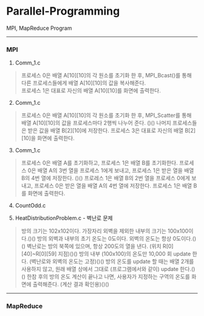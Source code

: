 # Parallel-Programming
MPI, MapReduce Program


--------------------------------


### MPI


1. Comm_1.c
>프로세스 0은 배열 A[10][10]의 각 원소를 초기화 한 후, MPI_Bcast()를 통해 다른 프로세스들에게 배열 A[10][10]의 값을 복사해준다.  
프로세스 1은 대표로 자신의 배열 A[10][10]를 화면에 출력한다.


2. Comm_1.c
>프로세스 0은 배열 A[10][10]의 각 원소를 초기화 한 후, MPI_Scatter를 통해 배열 A[10][10]의 값을 프로세스마다 2행씩 나누어 준다. ()() 나머지 프로세스들은 받은 값을 배열 B[2][10]에 저장한다. 프로세스 3은 대표로 자신의 배열 B[2][10]을 화면에 출력한다.


3. Comm_1.c
>프로세스 0은 배열 A를 초기화하고, 프로세스 1은 배열 B를 초기화한다. 프로세스 0은 배열 A의 3번 열을 프로세스 1에게 보내고, 프로세스 1은 받은 열을 배열 B의 4번 열에 저장한다. ()() 프로레스 1은 배열 B의 2번 열을 프로세스 0에게 보내고, 프로세스 0은 받은 열을 배열 A의 4번 열에 저장한다. 프로세스 1은 배열 B를 화면에 출력한다.


4. CountOdd.c


5. HeatDistributionProblem.c - 벽난로 문제
> 방의 크기는 102x102이다. 가장자리 외벽을 제외한 내부의 크기는 100x100이다.()()
방의 외벽과 내부의 초기 온도는 0도이다. 외벽의 온도는 항상 0도이다.()()
벽난로는 방의 북쪽에 있으며, 항상 200도의 열을 낸다. (위치 R[0][40]~R[0][59] 지점)()()
방의 내부 (100x100)의 온도만 10,000 회 update 한다. (벽난로와 외벽의 온도는 고정)()()
방의 온도를 update 할 때는 배열 2개를 사용하지 않고, 원래 배열 상에서 그대로 (프로그램에서와 같이) update 한다.()()
한참 후의 방의 온도 계산이 끝나고 나면, 사용자가 지정하는 구역의 온도를 화면에 출력해준다. (계산 결과 확인용)()()


--------------------------------

### MapReduce

